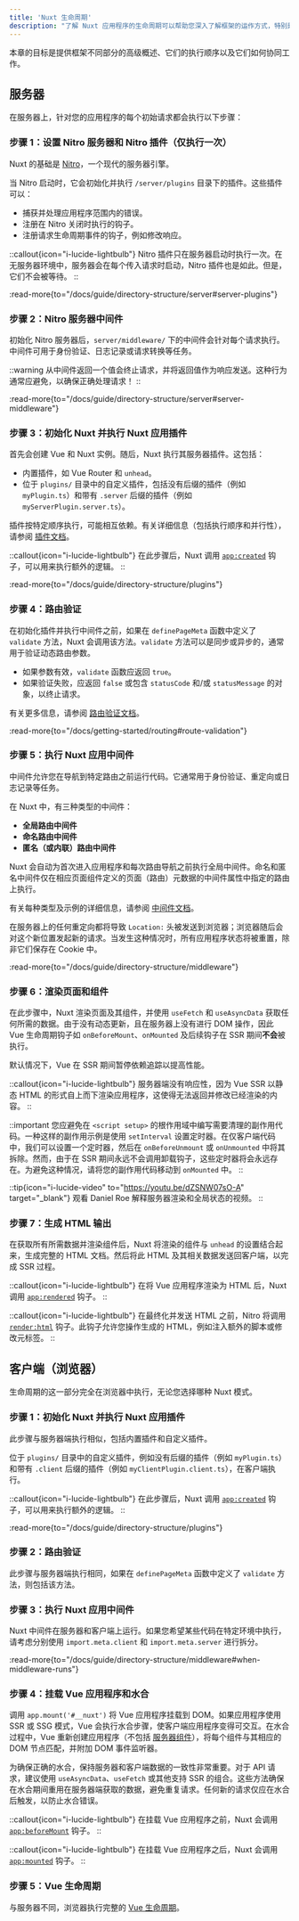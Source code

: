 ```yaml
---
title: 'Nuxt 生命周期'
description: "了解 Nuxt 应用程序的生命周期可以帮助您深入了解框架的运作方式，特别是针对服务器端和客户端渲染。"
---
```


本章的目标是提供框架不同部分的高级概述、它们的执行顺序以及它们如何协同工作。

## 服务器

在服务器上，针对您的应用程序的每个初始请求都会执行以下步骤：

### 步骤 1：设置 Nitro 服务器和 Nitro 插件（仅执行一次）

Nuxt 的基础是 [Nitro](https://nitro.zhcndoc.com/)，一个现代的服务器引擎。

当 Nitro 启动时，它会初始化并执行 `/server/plugins` 目录下的插件。这些插件可以：
- 捕获并处理应用程序范围内的错误。
- 注册在 Nitro 关闭时执行的钩子。
- 注册请求生命周期事件的钩子，例如修改响应。

::callout{icon="i-lucide-lightbulb"}
Nitro 插件只在服务器启动时执行一次。在无服务器环境中，服务器会在每个传入请求时启动，Nitro 插件也是如此。但是，它们不会被等待。
::

:read-more{to="/docs/guide/directory-structure/server#server-plugins"}

### 步骤 2：Nitro 服务器中间件

初始化 Nitro 服务器后，`server/middleware/` 下的中间件会针对每个请求执行。中间件可用于身份验证、日志记录或请求转换等任务。

::warning
从中间件返回一个值会终止请求，并将返回值作为响应发送。这种行为通常应避免，以确保正确处理请求！
::

:read-more{to="/docs/guide/directory-structure/server#server-middleware"}

### 步骤 3：初始化 Nuxt 并执行 Nuxt 应用插件

首先会创建 Vue 和 Nuxt 实例。随后，Nuxt 执行其服务器插件。这包括：
- 内置插件，如 Vue Router 和 `unhead`。
- 位于 `plugins/` 目录中的自定义插件，包括没有后缀的插件（例如 `myPlugin.ts`）和带有 `.server` 后缀的插件（例如 `myServerPlugin.server.ts`）。

插件按特定顺序执行，可能相互依赖。有关详细信息（包括执行顺序和并行性），请参阅 [插件文档](/docs/guide/directory-structure/plugins)。

::callout{icon="i-lucide-lightbulb"}
在此步骤后，Nuxt 调用 [`app:created`](/docs/api/advanced/hooks#app-hooks-runtime) 钩子，可以用来执行额外的逻辑。
::

:read-more{to="/docs/guide/directory-structure/plugins"}

### 步骤 4：路由验证

在初始化插件并执行中间件之前，如果在 `definePageMeta` 函数中定义了 `validate` 方法，Nuxt 会调用该方法。`validate` 方法可以是同步或异步的，通常用于验证动态路由参数。

- 如果参数有效，`validate` 函数应返回 `true`。
- 如果验证失败，应返回 `false` 或包含 `statusCode` 和/或 `statusMessage` 的对象，以终止请求。

有关更多信息，请参阅 [路由验证文档](/docs/getting-started/routing#route-validation)。

:read-more{to="/docs/getting-started/routing#route-validation"}

### 步骤 5：执行 Nuxt 应用中间件

中间件允许您在导航到特定路由之前运行代码。它通常用于身份验证、重定向或日志记录等任务。

在 Nuxt 中，有三种类型的中间件：
- **全局路由中间件**
- **命名路由中间件**
- **匿名（或内联）路由中间件**

Nuxt 会自动为首次进入应用程序和每次路由导航之前执行全局中间件。命名和匿名中间件仅在相应页面组件定义的页面（路由）元数据的中间件属性中指定的路由上执行。

有关每种类型及示例的详细信息，请参阅 [中间件文档](/docs/guide/directory-structure/middleware)。

在服务器上的任何重定向都将导致 `Location:` 头被发送到浏览器；浏览器随后会对这个新位置发起新的请求。当发生这种情况时，所有应用程序状态将被重置，除非它们保存在 Cookie 中。

:read-more{to="/docs/guide/directory-structure/middleware"}

### 步骤 6：渲染页面和组件

在此步骤中，Nuxt 渲染页面及其组件，并使用 `useFetch` 和 `useAsyncData` 获取任何所需的数据。由于没有动态更新，且在服务器上没有进行 DOM 操作，因此 Vue 生命周期钩子如 `onBeforeMount`、`onMounted` 及后续钩子在 SSR 期间**不会**被执行。

默认情况下，Vue 在 SSR 期间暂停依赖追踪以提高性能。

::callout{icon="i-lucide-lightbulb"}
服务器端没有响应性，因为 Vue SSR 以静态 HTML 的形式自上而下渲染应用程序，这使得无法返回并修改已经渲染的内容。
::

::important
您应避免在 `<script setup>` 的根作用域中编写需要清理的副作用代码。一种这样的副作用示例是使用 `setInterval` 设置定时器。在仅客户端代码中，我们可以设置一个定时器，然后在 `onBeforeUnmount` 或 `onUnmounted` 中将其拆除。然而，由于在 SSR 期间永远不会调用卸载钩子，这些定时器将会永远存在。为避免这种情况，请将您的副作用代码移动到 `onMounted` 中。
::

::tip{icon="i-lucide-video" to="https://youtu.be/dZSNW07sO-A" target="_blank"}
观看 Daniel Roe 解释服务器渲染和全局状态的视频。
::

### 步骤 7：生成 HTML 输出

在获取所有所需数据并渲染组件后，Nuxt 将渲染的组件与 `unhead` 的设置结合起来，生成完整的 HTML 文档。然后将此 HTML 及其相关数据发送回客户端，以完成 SSR 过程。

::callout{icon="i-lucide-lightbulb"}
在将 Vue 应用程序渲染为 HTML 后，Nuxt 调用 [`app:rendered`](/docs/api/advanced/hooks#app-hooks-runtime) 钩子。
::

::callout{icon="i-lucide-lightbulb"}
在最终化并发送 HTML 之前，Nitro 将调用 [`render:html`](/docs/api/advanced/hooks#nitro-app-hooks-runtime-server-side) 钩子。此钩子允许您操作生成的 HTML，例如注入额外的脚本或修改元标签。
::

## 客户端（浏览器）

生命周期的这一部分完全在浏览器中执行，无论您选择哪种 Nuxt 模式。

### 步骤 1：初始化 Nuxt 并执行 Nuxt 应用插件

此步骤与服务器端执行相似，包括内置插件和自定义插件。

位于 `plugins/` 目录中的自定义插件，例如没有后缀的插件（例如 `myPlugin.ts`）和带有 `.client` 后缀的插件（例如 `myClientPlugin.client.ts`），在客户端执行。

::callout{icon="i-lucide-lightbulb"}
在此步骤后，Nuxt 调用 [`app:created`](/docs/api/advanced/hooks#app-hooks-runtime) 钩子，可以用来执行额外的逻辑。
::

:read-more{to="/docs/guide/directory-structure/plugins"}

### 步骤 2：路由验证

此步骤与服务器端执行相同，如果在 `definePageMeta` 函数中定义了 `validate` 方法，则包括该方法。

### 步骤 3：执行 Nuxt 应用中间件

Nuxt 中间件在服务器和客户端上运行。如果您希望某些代码在特定环境中执行，请考虑分别使用 `import.meta.client` 和 `import.meta.server` 进行拆分。

:read-more{to="/docs/guide/directory-structure/middleware#when-middleware-runs"}

### 步骤 4：挂载 Vue 应用程序和水合

调用 `app.mount('#__nuxt')` 将 Vue 应用程序挂载到 DOM。如果应用程序使用 SSR 或 SSG 模式，Vue 会执行水合步骤，使客户端应用程序变得可交互。在水合过程中，Vue 重新创建应用程序（不包括 [服务器组件](/docs/guide/directory-structure/components#server-components)），将每个组件与其相应的 DOM 节点匹配，并附加 DOM 事件监听器。

为确保正确的水合，保持服务器和客户端数据的一致性非常重要。对于 API 请求，建议使用 `useAsyncData`、`useFetch` 或其他支持 SSR 的组合。这些方法确保在水合期间重用在服务器端获取的数据，避免重复请求。任何新的请求仅应在水合后触发，以防止水合错误。

::callout{icon="i-lucide-lightbulb"}
在挂载 Vue 应用程序之前，Nuxt 会调用 [`app:beforeMount`](/docs/api/advanced/hooks#app-hooks-runtime) 钩子。
::

::callout{icon="i-lucide-lightbulb"}
在挂载 Vue 应用程序之后，Nuxt 会调用 [`app:mounted`](/docs/api/advanced/hooks#app-hooks-runtime) 钩子。
::

### 步骤 5：Vue 生命周期

与服务器不同，浏览器执行完整的 [Vue 生命周期](https://vue.zhcndoc.com/guide/essentials/lifecycle)。
